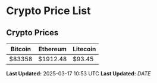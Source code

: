 # Crypto Price List

## Crypto Prices
| Bitcoin | Ethereum | Litecoin |
| ------- | -------- | -------- |
| $83358 | $1912.48 | $93.45 |
**Last Updated:** 2025-03-17 10:53 UTC
**Last Updated:** $DATE$
